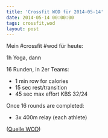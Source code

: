 ```yaml
---
title: 'Crossfit WOD für 2014-05-14'
date: 2014-05-14 00:00:00 
tags: crossfit,wod
layout: post
---
```

Mein #crossfit #wod für heute:

1h Yoga, dann

16 Runden, in 2er Teams:

* 1 min row for calories
* 15 sec rest/transition
* 45 sec max effort KBS 32/24

Once 16 rounds are completed:

* 3x 400m relay (each athlete)

([Quelle WOD][0])

[0]: http://www.crossfithh.de/1/post/2014/05/workout-wednesday17.html

